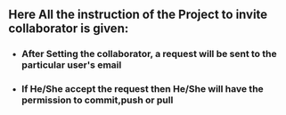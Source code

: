 ## Here All the instruction of the Project to **invite** collaborator is given:
  - ### After Setting the collaborator, a request will be sent to the particular user's email
  - ### If He/She accept the request then He/She will have the permission to commit,push or pull
  
